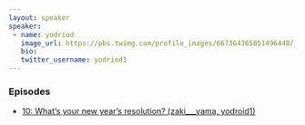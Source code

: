 ```yaml
---
layout: speaker
speaker:
 - name: yodriod
   image_url: https://pbs.twimg.com/profile_images/667364365851496448/_X1MHzAU.png
   bio:
   twitter_username: yodriod1
---
```


### Episodes

- [10: What’s your new year’s resolution? (zaki___yama, yodroid1)](/010/)
